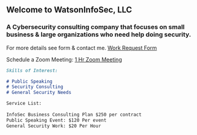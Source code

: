 ## Welcome to WatsonInfoSec, LLC

### A Cybersecurity consulting company that focuses on small business & large organizations who need help doing security.

For more details see form & contact me. [Work Request Form](https://share.hsforms.com/1TQfxS68URrSfY8dvPBe7cQc7ppg)

Schedule a Zoom Meeting: [1 Hr Zoom Meeting](https://meetings.hubspot.com/watson-infosec)

```markdown
Skills of Interest:

# Public Speaking
# Security Consulting
# General Security Needs

Service List:
 
InfoSec Business Consulting Plan $250 per contract
Public Speaking Event: $120 Per event
General Security Work: $20 Per Hour

```
